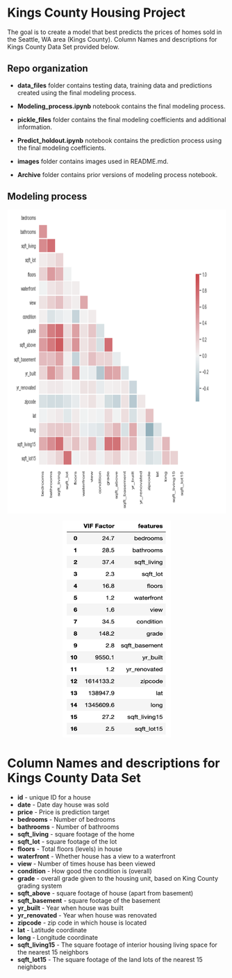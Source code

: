 # Kings County Housing Project

The goal is to create a model that best predicts the prices of homes sold in the Seattle, WA area (Kings County). Column Names and descriptions for Kings County Data Set provided below.

## Repo organization

- **data_files** folder contains testing data, training data and predictions created using the final modeling process.

- **Modeling_process.ipynb** notebook contains the final modeling process.  

- **pickle_files** folder contains the final modeling coefficients and additional information.  

- **Predict_holdout.ipynb** notebook contains the prediction process using the final modeling coefficients.

- **images** folder contains images used in README.md.

- **Archive** folder contains prior versions of modeling process notebook.

## Modeling process



<p align="center">
   <img width="700" height="700" src=images/correlation.png>
</p> 

<p align="center">
   <img width="250" height="500" src=images/VIF.png>
</p> 



# Column Names and descriptions for Kings County Data Set
* **id** - unique ID for a house
* **date** - Date day house was sold
* **price** - Price is prediction target
* **bedrooms** - Number of bedrooms
* **bathrooms** - Number of bathrooms
* **sqft_living** - square footage of the home
* **sqft_lot** - square footage of the lot
* **floors** - Total floors (levels) in house
* **waterfront** - Whether house has a view to a waterfront
* **view** - Number of times house has been viewed
* **condition** - How good the condition is (overall)
* **grade** - overall grade given to the housing unit, based on King County grading system
* **sqft_above** - square footage of house (apart from basement)
* **sqft_basement** - square footage of the basement
* **yr_built** - Year when house was built
* **yr_renovated** - Year when house was renovated
* **zipcode** - zip code in which house is located
* **lat** - Latitude coordinate
* **long** - Longitude coordinate
* **sqft_living15** - The square footage of interior housing living space for the nearest 15 neighbors
* **sqft_lot15** - The square footage of the land lots of the nearest 15 neighbors
